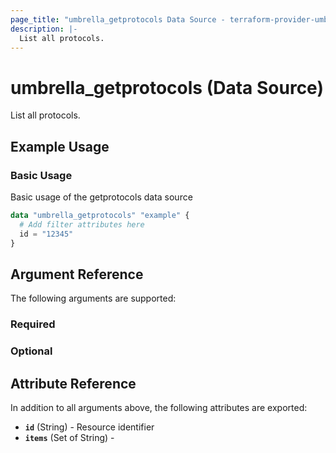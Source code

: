 ```yaml
---
page_title: "umbrella_getprotocols Data Source - terraform-provider-umbrella"
description: |-
  List all protocols.
---
```


# umbrella_getprotocols (Data Source)

List all protocols.

## Example Usage


### Basic Usage

Basic usage of the getprotocols data source

```terraform
data "umbrella_getprotocols" "example" {
  # Add filter attributes here
  id = "12345"
}
```



## Argument Reference

The following arguments are supported:

### Required



### Optional



## Attribute Reference

In addition to all arguments above, the following attributes are exported:

- **`id`** (String) - Resource identifier
- **`items`** (Set of String) - 



